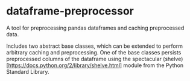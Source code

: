 dataframe-preprocessor
======================

A tool for preprocessing pandas dataframes and caching preprocessed data.

Includes two abstract base classes, which can be extended to perform arbitrary caching and preprocessing. One of the base classes persists preprocessed columns of the dataframe using the spectacular (shelve)[https://docs.python.org/2/library/shelve.html] module from the Python Standard Library.